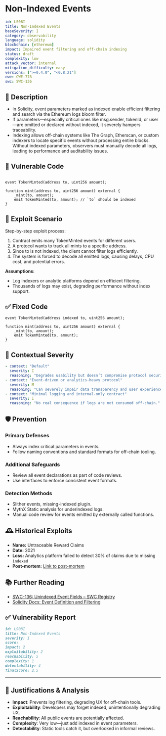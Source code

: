 # Non-Indexed Events 

```YAML
id: LS08I
title: Non-Indexed Events 
baseSeverity: I
category: observability
language: solidity
blockchain: [ethereum]
impact: Impaired event filtering and off-chain indexing
status: draft
complexity: low
attack_vector: internal
mitigation_difficulty: easy
versions: [">=0.4.0", "<0.8.21"]
cwe: CWE-778
swc: SWC-136
```

## 📝 Description

- In Solidity, event parameters marked as indexed enable efficient filtering and search via the Ethereum logs bloom filter. 
- If parameters—especially critical ones like msg.sender, tokenId, or user—are omitted or declared without indexed, it severely hampers traceability.
- Indexing allows off-chain systems like The Graph, Etherscan, or custom indexers to locate specific events without processing entire blocks. Without indexed parameters, observers must manually decode all logs, leading to performance and auditability issues.

## 🚨 Vulnerable Code

```solidity

event TokenMinted(address to, uint256 amount);

function mint(address to, uint256 amount) external {
    _mint(to, amount);
    emit TokenMinted(to, amount); // `to` should be indexed
}
```
## 🧪 Exploit Scenario

Step-by-step exploit process:

1. Contract emits many TokenMinted events for different users.
2. A protocol wants to track all mints to a specific address.
3. Since to is not indexed, the client cannot filter logs efficiently.
4. The system is forced to decode all emitted logs, causing delays, CPU cost, and potential errors.

**Assumptions:**

- Log indexers or analytic platforms depend on efficient filtering.
- Thousands of logs may exist, degrading performance without index support.

## ✅ Fixed Code

```solidity
event TokenMinted(address indexed to, uint256 amount);

function mint(address to, uint256 amount) external {
    _mint(to, amount);
    emit TokenMinted(to, amount);
}
```

## 🧭 Contextual Severity

```yaml
- context: "Default"
  severity: I
  reasoning: "Degrades usability but doesn’t compromise protocol security."
- context: "Event-driven or analytics-heavy protocol"
  severity: M
  reasoning: "Can severely impair data transparency and user experience."
- context: "Minimal logging and internal-only contract"
  severity: I
  reasoning: "No real consequence if logs are not consumed off-chain."
```

## 🛡️ Prevention

### Primary Defenses

- Always index critical parameters in events.
- Follow naming conventions and standard formats for off-chain tooling.

### Additional Safeguards

- Review all event declarations as part of code reviews.
- Use interfaces to enforce consistent event formats.

### Detection Methods

- Slither events, missing-indexed plugin.
- MythX Static analysis for underindexed logs.
- Manual code review for events emitted by externally called functions.

## 🕰️ Historical Exploits

- **Name:** Untraceable Reward Claims 
- **Date:** 2021 
- **Loss:** Analytics platform failed to detect 30% of claims due to missing `indexed` 
- **Post-mortem:** [Link to post-mortem](https://dune.com/docs/querying-data/events/#filtering-by-indexed-arguments) 
  
## 📚 Further Reading

- [SWC-136: Unindexed Event Fields – SWC Registry](https://swcregistry.io/docs/SWC-136/)
- [Solidity Docs: Event Definition and Filtering](https://docs.soliditylang.org/en/latest/contracts.html#events)

## ✅ Vulnerability Report

```markdown
id: LS08I
title: Non-Indexed Events 
severity: I
score:
impact: 2   
exploitability: 2 
reachability: 5   
complexity: 1   
detectability: 4  
finalScore: 2.5
```

---

## 📄 Justifications & Analysis

- **Impact**: Prevents log filtering, degrading UX for off-chain tools.
- **Exploitability**: Developers may forget indexed, unintentionally degrading UX.
- **Reachability**: All public events are potentially affected.
- **Complexity**: Very low—just add indexed in event parameters.
- **Detectability**: Static tools catch it, but overlooked in informal reviews.